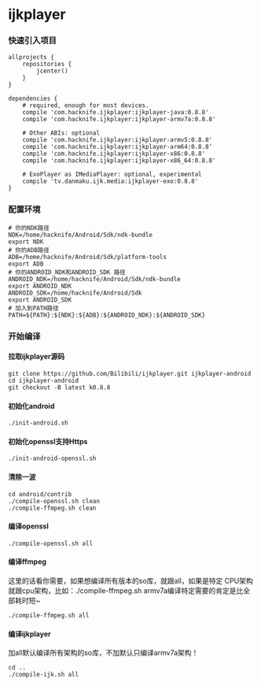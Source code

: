 # ijkplayer
### 快速引入项目
```
allprojects {
    repositories {
        jcenter()
    }
}

dependencies {
    # required, enough for most devices.
    compile 'com.hacknife.ijkplayer:ijkplayer-java:0.8.8'
    compile 'com.hacknife.ijkplayer:ijkplayer-armv7a:0.8.8'

    # Other ABIs: optional
    compile 'com.hacknife.ijkplayer:ijkplayer-armv5:0.8.8'
    compile 'com.hacknife.ijkplayer:ijkplayer-arm64:0.8.8'
    compile 'com.hacknife.ijkplayer:ijkplayer-x86:0.8.8'
    compile 'com.hacknife.ijkplayer:ijkplayer-x86_64:0.8.8'

    # ExoPlayer as IMediaPlayer: optional, experimental
    compile 'tv.danmaku.ijk.media:ijkplayer-exo:0.8.8'
}
```
### 配置环境
```
# 你的NDK路径
NDK=/home/hacknife/Android/Sdk/ndk-bundle
export NDK
# 你的ADB路径
ADB=/home/hacknife/Android/Sdk/platform-tools
export ADB
# 你的ANDROID_NDK和ANDROID_SDK 路径
ANDROID_NDK=/home/hacknife/Android/Sdk/ndk-bundle
export ANDROID_NDK
ANDROID_SDK=/home/hacknife/Android/Sdk
export ANDROID_SDK 
# 加入到PATH路径
PATH=${PATH}:${NDK}:${ADB}:${ANDROID_NDK}:${ANDROID_SDK}
```
### 开始编译
#### 拉取ijkplayer源码
```
git clone https://github.com/Bilibili/ijkplayer.git ijkplayer-android
cd ijkplayer-android
git checkout -B latest k0.8.8
```
#### 初始化android
```
./init-android.sh
```
#### 初始化openssl支持Https
```
./init-android-openssl.sh
```
#### 清除一波
```
cd android/contrib
./compile-openssl.sh clean
./compile-ffmpeg.sh clean
```
#### 编译openssl
```
./compile-openssl.sh all
```
#### 编译ffmpeg
这里的话看你需要，如果想编译所有版本的so库，就跟all，如果是特定 CPU架构就跟cpu架构，比如：./compile-ffmpeg.sh armv7a编译特定需要的肯定是比全部耗时短~
```
./compile-ffmpeg.sh all
```
#### 编译ijkplayer
加all默认编译所有架构的so库，不加默认只编译armv7a架构！
```
cd ..
./compile-ijk.sh all
```
